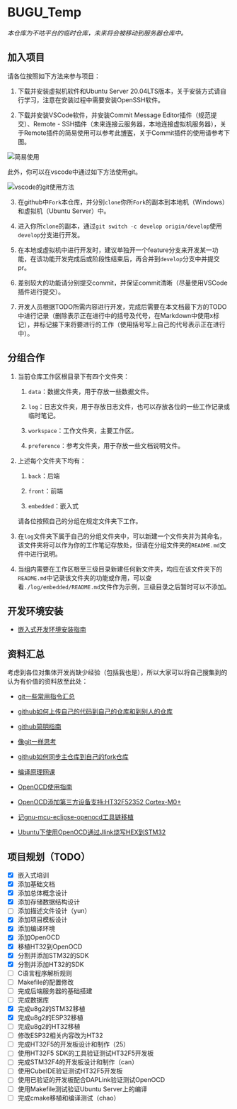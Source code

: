 # BUGU_Temp

*本仓库为不咕平台的临时仓库，未来将会被移动到服务器仓库中。*

## 加入项目

请各位按照如下方法来参与项目：

1. 下载并安装虚拟机软件和Ubuntu Server 20.04LTS版本，关于安装方式请自行学习，注意在安装过程中需要安装OpenSSH软件。

2. 下载并安装VSCode软件，并安装Commit Message Editor插件（规范提交）、Remote - SSH插件（未来连接云服务器，本地连接虚拟机服务器），关于Remote插件的简易使用可以参考此[博客](https://www.cnblogs.com/hi3254014978/p/12681594.html)，关于Commit插件的使用请参考下图。

![简易使用](https://s2.loli.net/2022/03/08/4QF6MyGAtgkSz9Y.png)

此外，你可以在vscode中通过如下方法使用git。

![vscode的git使用方法](https://s2.loli.net/2022/03/08/m9PqUuWXgzN4CkH.png)

3. 在github中`Fork`本仓库，并分别`clone`你所`Fork`的副本到本地机（Windows）和虚拟机（Ubuntu Server）中。

4. 进入你所`clone`的副本，通过`git switch -c develop origin/develop`使用`develop`分支进行开发。

5. 在本地或虚拟机中进行开发时，建议单独开一个feature分支来开发某一功能，在该功能开发完成后或阶段性结束后，再合并到`develop`分支中并提交pr。

6. 差别较大的功能请分别提交commit，并保证commit清晰（尽量使用VSCode插件进行提交）。

7. 开发人员根据TODO所需内容进行开发，完成后需要在本文档最下方的TODO中进行记录（删除表示正在进行中的括号及代号，在Markdown中使用x标记），并标记接下来将要进行的工作（使用括号写上自己的代号表示正在进行中）。

## 分组合作

1. 当前仓库工作区根目录下有四个文件夹：
   
   1. `data`：数据文件夹，用于存放一些数据文件。
   
   2. `log`：日志文件夹，用于存放日志文件，也可以存放各位的一些工作记录或临时笔记。
   
   3. `workspace`：工作文件夹，主要工作区。
   
   4. `preference`：参考文件夹，用于存放一些文档说明文件。

2. 上述每个文件夹下均有：
   
   1. `back`：后端
   
   2. `front`：前端
   
   3. `embedded`：嵌入式
   
   请各位按照自己的分组在规定文件夹下工作。

3. 在`log`文件夹下属于自己的分组文件夹中，可以新建一个文件夹并为其命名，该文件夹将可以作为你的工作笔记存放处，但请在分组文件夹的`README.md`文件中进行说明。

4. 当组内需要在工作区根至三级目录新建任何新文件夹，均应在该文件夹下的`README.md`中记录该文件夹的功能或作用，可以查看`./log/embedded/README.md`文件作为示例，三级目录之后暂时可以不添加。

## 开发环境安装

- [嵌入式开发环境安装指南](./preference/embedded/install.md)

## 资料汇总

考虑到各位对集体开发尚缺少经验（包括我也是），所以大家可以将自己搜集到的认为有价值的资料放至此处：

- [git一些常用指令汇总](https://yunwuhai.blog.csdn.net/article/details/122515950)

- [github如何上传自己的代码到自己的仓库和到别人的仓库](https://blog.csdn.net/weixin_43851149/article/details/107283174)

- [github简明指南](http://rogerdudler.github.io/git-guide/index.zh.html)

- [像git一样思考](http://think-like-a-git.net/)

- [github如何同步主仓库到自己的fork仓库](https://blog.csdn.net/dingjianmin/article/details/117393092?utm_medium=distribute.pc_aggpage_search_result.none-task-blog-2~aggregatepage~first_rank_ecpm_v1~rank_v31_ecpm-1-117393092.pc_agg_new_rank&utm_term=%E5%A6%82%E4%BD%95%E5%B0%86%E8%87%AA%E5%B7%B1%E7%9A%84fork%E6%9B%B4%E6%96%B0&spm=1000.2123.3001.4430)

- [编译原理网课](https://www.bilibili.com/video/BV1zW411t7YE?from=search&seid=13066746962877628745&spm_id_from=333.337.0.0)

- [OpenOCD使用指南](http://blog.chinaunix.net/uid-24565138-id-2127551.html)

- [OpenOCD添加第三方设备支持:HT32F52352 Cortex-M0+](https://blog.csdn.net/weixin_41328027/article/details/122969985)

- [记gnu-mcu-eclipse-openocd工具链移植](https://blog.csdn.net/idk500/article/details/98476288?spm=1001.2014.3001.5502)

- [Ubuntu下使用OpenOCD通过Jlink烧写HEX到STM32](https://blog.csdn.net/SMarxX/article/details/8486052)

## 项目规划（TODO）

- [x] 嵌入式培训
- [x] 添加基础文档
- [x] 添加总体概念设计
- [x] 添加存储数据结构设计
- [ ] 添加描述文件设计（yun）
- [x] 添加项目模板设计
- [x] 添加编译环境
- [x] 添加OpenOCD
- [x] 移植HT32到OpenOCD
- [x] 分割并添加STM32的SDK
- [x] 分割并添加HT32的SDK
- [ ] C语言程序解析规则
- [ ] Makefile的配置修改
- [ ] 完成后端服务器的基础搭建
- [ ] 完成数据库
- [x] 完成u8g2的STM32移植
- [x] 完成u8g2的ESP32移植
- [ ] 完成u8g2的HT32移植
- [ ] 修改ESP32相关内容改为HT32
- [ ] 完成HT32F5的开发板设计和制作（25）
- [ ] 使用HT32F5 SDK的工具验证测试HT32F5开发板
- [ ] 完成STM32F4的开发板设计和制作（can）
- [ ] 使用CubeIDE验证测试HT32F5开发板
- [ ] 使用已验证的开发板配合DAPLink验证测试OpenOCD
- [ ] 使用Makefile测试验证Ubuntu Server上的编译
- [ ] 完成cmake移植和编译测试（chao）